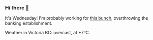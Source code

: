 ### Hi there :wave:

It's Wednesday! I'm probably working for [this bunch](https://github.com/kohofinancial), overthrowing the banking establishment.

Weather in Victoria BC: overcast, at +7°C.
